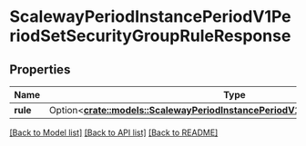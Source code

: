 # ScalewayPeriodInstancePeriodV1PeriodSetSecurityGroupRuleResponse

## Properties

Name | Type | Description | Notes
------------ | ------------- | ------------- | -------------
**rule** | Option<[**crate::models::ScalewayPeriodInstancePeriodV1PeriodSecurityGroupRule**](scaleway.instance.v1.SecurityGroupRule.md)> |  | [optional]

[[Back to Model list]](../README.md#documentation-for-models) [[Back to API list]](../README.md#documentation-for-api-endpoints) [[Back to README]](../README.md)


